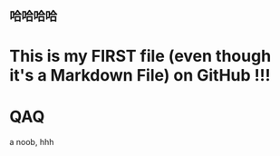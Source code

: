 <!---
xubin971217/xubin971217 is a ✨ special ✨ repository because its `README.md` (this file) appears on your GitHub profile.
You can click the Preview link to take a look at your changes.
--->
## 哈哈哈哈
# This is my FIRST file (even though it's a Markdown File) on GitHub !!! 
# QAQ
a noob, hhh
